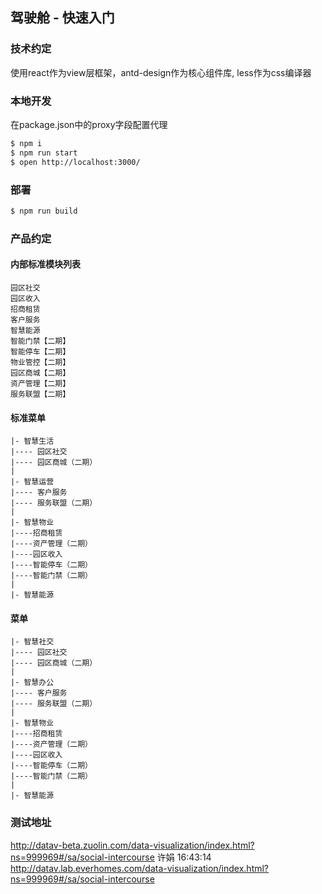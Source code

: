 ## 驾驶舱 - 快速入门
### 技术约定
使用react作为view层框架，antd-design作为核心组件库, less作为css编译器

### 本地开发
在package.json中的proxy字段配置代理
```bash
$ npm i
$ npm run start
$ open http://localhost:3000/
```

### 部署
```bash
$ npm run build
```

### 产品约定
#### 内部标准模块列表
```
园区社交
园区收入
招商租赁
客户服务
智慧能源
智能门禁【二期】
智能停车【二期】
物业管控【二期】
园区商城【二期】
资产管理【二期】
服务联盟【二期】
```

#### 标准菜单
```
|- 智慧生活
|---- 园区社交
|---- 园区商城（二期）
|
|- 智慧运营
|---- 客户服务
|---- 服务联盟（二期）
|
|- 智慧物业
|----招商租赁
|----资产管理（二期）
|----园区收入
|----智能停车（二期）
|----智能门禁（二期）
|
|- 智慧能源
```

#### 菜单
```
|- 智慧社交
|---- 园区社交
|---- 园区商城（二期）
|
|- 智慧办公
|---- 客户服务
|---- 服务联盟（二期）
|
|- 智慧物业
|----招商租赁
|----资产管理（二期）
|----园区收入
|----智能停车（二期）
|----智能门禁（二期）
|
|- 智慧能源
```

### 测试地址
http://datav-beta.zuolin.com/data-visualization/index.html?ns=999969#/sa/social-intercourse
许娟  16:43:14
http://datav.lab.everhomes.com/data-visualization/index.html?ns=999969#/sa/social-intercourse
